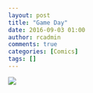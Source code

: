 ```yaml
---
layout: post
title: "Game Day"
date: 2016-09-03 01:00
author: rcadmin
comments: true
categories: [Comics]
tags: []
---
```

<a href="../comics/2016/09/03"><img src="http://dl.bitsmack.com/comics/20160903.jpg" /></a>
